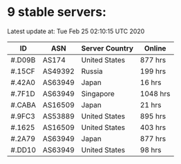 # 9 stable servers:

Latest update at: Tue Feb 25 02:10:15 UTC 2020

| ID | ASN | Server Country | Online |
| -- | --- | -------------- | ------ |
| #.D09B | AS174 | United States | 877 hrs |
| #.15CF | AS49392 | Russia | 199 hrs |
| #.42A0 | AS63949 | Japan | 16 hrs |
| #.7F1D | AS63949 | Singapore | 1048 hrs |
| #.CABA | AS16509 | Japan | 21 hrs |
| #.9FC3 | AS53889 | United States | 895 hrs |
| #.1625 | AS16509 | United States | 403 hrs |
| #.2A79 | AS63949 | Japan | 877 hrs |
| #.DD10 | AS63949 | United States | 98 hrs |

